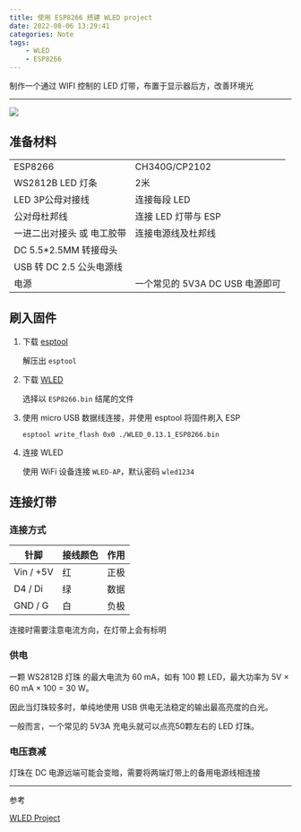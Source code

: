 ```yaml
---
title: 使用 ESP8266 搭建 WLED project
date: 2022-08-06 13:29:41
categories: Note
tags: 
    - WLED
    - ESP8266
---
```


制作一个通过 WIFI 控制的 LED 灯带，布置于显示器后方，改善环境光
<!-- more -->

---

<img src="https://kno.wled.ge/assets/images/ui/headers/wled_logo_akemi.png" class="full-image" />

## 准备材料

| | |
| - | - |
| ESP8266 | CH340G/CP2102 |
| WS2812B LED 灯条 | 2米 |
| LED 3P公母对接线 | 连接每段 LED |
| 公对母杜邦线 | 连接 LED 灯带与 ESP |
| 一进二出对接头 或 电工胶带 | 连接电源线及杜邦线 |
| DC 5.5*2.5MM 转接母头 |  |
| USB 转 DC 2.5 公头电源线 |  |
| 电源 | 一个常见的 5V3A DC USB 电源即可 |

## 刷入固件

1. 下载 [esptool](https://github.com/espressif/esptool/releases)

    解压出 `esptool`

2. 下载 [WLED](https://github.com/Aircoookie/WLED/releases)

    选择以 `ESP8266.bin` 结尾的文件

3. 使用 micro USB 数据线连接，并使用 esptool 将固件刷入 ESP

    `esptool write_flash 0x0 ./WLED_0.13.1_ESP8266.bin`

4. 连接 WLED

    使用 WiFi 设备连接 `WLED-AP`，默认密码 `wled1234`

## 连接灯带



### 连接方式

| 针脚 | 接线颜色 | 作用 |
| - | - | - |
| Vin / +5V | 红 | 正极 |
| D4 / Di | 绿 | 数据 |
| GND / G | 白  | 负极 |

连接时需要注意电流方向，在灯带上会有标明

### 供电

一颗 WS2812B 灯珠 的最大电流为 60 mA，如有 100 颗 LED，最大功率为 5V × 60 mA × 100 = 30 W。

因此当灯珠较多时，单纯地使用 USB 供电无法稳定的输出最高亮度的白光。

一般而言，一个常见的 5V3A 充电头就可以点亮50颗左右的 LED 灯珠。

### 电压衰减

灯珠在 DC 电源远端可能会变暗，需要将两端灯带上的备用电源线相连接

---

参考

[WLED Project](https://kno.wled.ge/)
